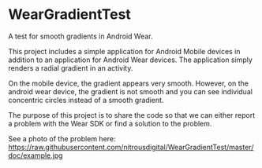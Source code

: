 WearGradientTest
================

A test for smooth gradients in Android Wear.

This project includes a simple application for Android Mobile devices in addition to an application for Android Wear devices.
The application simply renders a radial gradient in an activity.

On the mobile device, the gradient appears very smooth. However, on the android wear device, the gradient is not smooth and you can see individual concentric circles instead of a smooth gradient.

The purpose of this project is to share the code so that we can either report a problem with the Wear SDK or find a solution to the problem.

See a photo of the problem here:
https://raw.githubusercontent.com/nitrousdigital/WearGradientTest/master/doc/example.jpg
